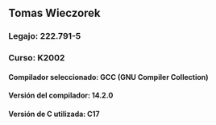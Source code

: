 ## Tomas Wieczorek

### Legajo: 222.791-5

### Curso: K2002

#### Compilador seleccionado: GCC (GNU Compiler Collection)
#### Versión del compilador: 14.2.0
#### Versión de C utilizada: C17


